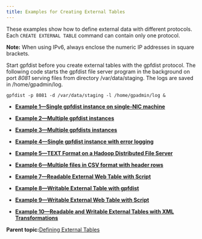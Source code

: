 ```yaml
---
title: Examples for Creating External Tables 
---
```


These examples show how to define external data with different protocols. Each `CREATE EXTERNAL TABLE` command can contain only one protocol.

**Note:** When using IPv6, always enclose the numeric IP addresses in square brackets.

Start gpfdist before you create external tables with the gpfdist protocol. The following code starts the gpfdist file server program in the background on port *8081* serving files from directory /var/data/staging. The logs are saved in /home/gpadmin/log.

```
gpfdist -p 8081 -d /var/data/staging -l /home/gpadmin/log &

```

-   **[Example 1—Single gpfdist instance on single-NIC machine](../external/g-example-1-single-gpfdist-instance-on-single-nic-machine.html)**  

-   **[Example 2—Multiple gpfdist instances](../external/g-example-2-multiple-gpfdist-instances.html)**  

-   **[Example 3—Multiple gpfdists instances](../external/g-example-3-multiple-gpfdists-instances.html)**  

-   **[Example 4—Single gpfdist instance with error logging](../external/g-example-4-single-gpfdist-instance-with-error-logging.html)**  

-   **[Example 5—TEXT Format on a Hadoop Distributed File Server](../external/g-example-5-text-format-on-a-hadoop-distributed-file-server.html)**  

-   **[Example 6—Multiple files in CSV format with header rows](../external/g-example-6-multiple-files-in-csv-format-with-header-rows.html)**  

-   **[Example 7—Readable External Web Table with Script](../external/g-example-7-readable-web-external-table-with-script.html)**  

-   **[Example 8—Writable External Table with gpfdist](../external/g-example-8-writable-external-table-with-gpfdist.html)**  

-   **[Example 9—Writable External Web Table with Script](../external/g-example-9-writable-external-web-table-with-script.html)**  

-   **[Example 10—Readable and Writable External Tables with XML Transformations](../external/g-example-10-readable-and-writable-external-tables-with-xml-transformations.html)**  


**Parent topic:**[Defining External Tables](../external/g-external-tables.html)

